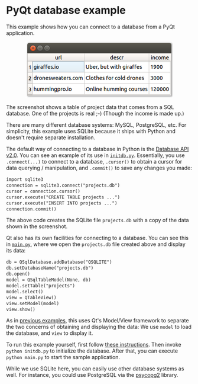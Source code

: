 # PyQt database example

This example shows how you can connect to a database from a PyQt application. 

<p align="center"><img src="../screenshots/pyqt-database-example.png" alt="PyQt database example"></p>

The screenshot shows a table of project data that comes from a SQL database. One of the projects is real ;-) (Though the income is made up.)

There are many different database systems: MySQL, PostgreSQL, etc. For simplicity, this example uses SQLite because it ships with Python and doesn't require separate installation.

The default way of connecting to a database in Python is the [Database API v2.0](https://www.python.org/dev/peps/pep-0249/). You can see an example of its use in [`initdb.py`](initdb.py). Essentially, you use `.connect(...)` to connect to a database, `.cursor()` to obtain a cursor for data querying / manipulation, and `.commit()` to save any changes you made:

    import sqlite3
    connection = sqlite3.connect("projects.db")
    cursor = connection.cursor()
    cursor.execute("CREATE TABLE projects ...")
    cursor.execute("INSERT INTO projects ...")
    connection.commit()

The above code creates the SQLite file `projects.db` with a copy of the data shown in the screenshot.

Qt also has its own facilities for connecting to a database. You can see this in [`main.py`](main.py), where we open the `projects.db` file created above and display its data:

```
db = QSqlDatabase.addDatabase("QSQLITE")
db.setDatabaseName("projects.db")
db.open()
model = QSqlTableModel(None, db)
model.setTable("projects")
model.select()
view = QTableView()
view.setModel(model)
view.show()
```

As in [previous examples](../12%20QTreeView%20example%20in%20Python), this uses Qt's Model/View framework to separate the two concerns of obtaining and displaying the data: We use `model` to load the database, and `view` to display it.

To run this example yourself, first follow [these instructions](https://github.com/pyqt/examples#running-the-examples). Then invoke `python initdb.py` to initialize the database. After that, you can execute `python main.py` to start the sample application.

While we use SQLite here, you can easily use other database systems as well. For instance, you could use PostgreSQL via the [psycopg2](http://initd.org/psycopg/) library.
